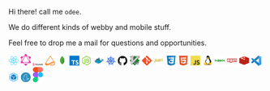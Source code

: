 Hi there! call me `odee`.

We do different kinds of webby and mobile stuff.

Feel free to drop me a mail for questions and opportunities.

<img src="https://raw.githubusercontent.com/odjhey/odjhey/master/icons/react-original.svg" width="20px"/>
<img src="https://raw.githubusercontent.com/odjhey/odjhey/master/icons/graphql.svg" width="20px"/>
<img src="https://raw.githubusercontent.com/odjhey/odjhey/master/icons/storybook.svg" width="20px"/>
<img src="https://raw.githubusercontent.com/odjhey/odjhey/master/icons/mobx-state-tree-logo-gradient.png" width="20px"/>
<img src="https://raw.githubusercontent.com/odjhey/odjhey/master/icons/mongodb-original.svg" width="20px"/>
<img src="https://raw.githubusercontent.com/odjhey/odjhey/master/icons/typescript-original.svg" width="20px"/>
<img src="https://raw.githubusercontent.com/odjhey/odjhey/master/icons/nodejs-original.svg" width="20px"/>
<img src="https://raw.githubusercontent.com/odjhey/odjhey/master/icons/docker-original.svg" width="20px"/>
<img src="https://raw.githubusercontent.com/odjhey/odjhey/master/icons/kubernetes.svg" width="20px"/>
<img src="https://raw.githubusercontent.com/odjhey/odjhey/master/icons/github-original.svg" width="20px"/>
<img src="https://raw.githubusercontent.com/odjhey/odjhey/master/icons/vim-original.svg" width="20px"/>

<img src="https://raw.githubusercontent.com/odjhey/odjhey/master/icons/git-original.svg" width="20px"/>
<img src="https://raw.githubusercontent.com/odjhey/odjhey/master/icons/babel-original.svg" width="20px"/>
<img src="https://raw.githubusercontent.com/odjhey/odjhey/master/icons/css3-original.svg" width="20px"/>
<img src="https://raw.githubusercontent.com/odjhey/odjhey/master/icons/html5-original.svg" width="20px"/>
<img src="https://raw.githubusercontent.com/odjhey/odjhey/master/icons/javascript-original.svg" width="20px"/>
<img src="https://raw.githubusercontent.com/odjhey/odjhey/master/icons/linux-original.svg" width="20px"/>
<img src="https://raw.githubusercontent.com/odjhey/odjhey/master/icons/nginx-original.svg" width="20px"/>
<img src="https://raw.githubusercontent.com/odjhey/odjhey/master/icons/npm-original-wordmark.svg" width="20px"/>
<img src="https://raw.githubusercontent.com/odjhey/odjhey/master/icons/redis-original.svg" width="20px"/>
<img src="https://raw.githubusercontent.com/odjhey/odjhey/master/icons/visual-studio-code.svg" width="20px"/>
<img src="https://raw.githubusercontent.com/odjhey/odjhey/master/icons/webpack-original.svg" width="20px"/>
<img src="https://raw.githubusercontent.com/odjhey/odjhey/master/icons/yarn-original.svg" width="20px"/>
<img src="https://raw.githubusercontent.com/odjhey/odjhey/master/icons/figma.svg" width="20px"/>
